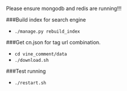 
Please ensure mongodb and redis are running!!!

###Build index for search engine
* `./manage.py rebuild_index`

###Get cn.json for tag url combination.
* `cd vine_comment/data`
* `./download.sh`

###Test running
* `./restart.sh`

